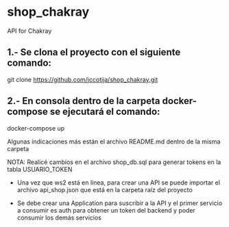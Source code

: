 # shop_chakray
API for Chakray

1.- Se clona el proyecto con el siguiente comando:
--------------------------------------------------

git clone https://github.com/jccotija/shop_chakray.git

2.- En consola dentro de la carpeta docker-compose se ejecutará el comando:
----------------------------------------------------------------------------
docker-compose up

Algunas indicaciones más están el archivo README.md dentro de la misma carpeta

NOTA: Realicé cambios en el archivo shop_db.sql para generar tokens en la tabla USUARIO_TOKEN

- Una vez que ws2 está en línea, para crear una API se puede importar el archivo api_shop.json que está en la carpeta raíz del proyecto

- Se debe crear una Application para suscribir a la API y el primer servicio a consumir es auth para obtener un token del backend y poder consumir los demás servicios